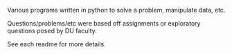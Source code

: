 Various programs written in python to solve a problem, manipulate data, etc.

Questions/problems/etc were based off assignments or exploratory questions posed by DU faculty.

See each readme for more details.
